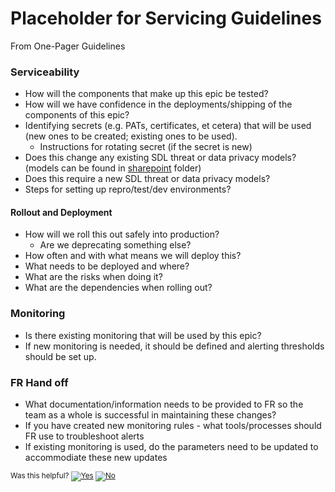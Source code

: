 # Placeholder for Servicing Guidelines

From One-Pager Guidelines 

### Serviceability

- How will the components that make up this epic be tested? 
- How will we have confidence in the deployments/shipping of the components of this epic? 
- Identifying secrets (e.g. PATs, certificates, et cetera) that will be used (new ones to be created; existing ones to be used).
    - Instructions for rotating secret (if the secret is new)
- Does this change any existing SDL threat or data privacy models? (models can be found in [sharepoint](https://microsoft.sharepoint.com/teams/netfx/engineering/Shared%20Documents/Forms/AllItems.aspx?FolderCTID=0x01200053A84D1D9752264EB84A423D43EE2F05&viewid=6e9ff2b3%2D49b8%2D468b%2Db0d3%2Db1652e0bbdd3&id=%2Fteams%2Fnetfx%2Fengineering%2FShared%20Documents%2FSecurity%20Docs) folder)
- Does this require a new SDL threat or data privacy models?
- Steps for setting up repro/test/dev environments?

#### Rollout and Deployment
- How will we roll this out safely into production?
    - Are we deprecating something else?
- How often and with what means we will deploy this?
- What needs to be deployed and where?
- What are the risks when doing it?
- What are the dependencies when rolling out?

### Monitoring 
- Is there existing monitoring that will be used by this epic? 
- If new monitoring is needed, it should be defined and alerting thresholds should be set up. 

### FR Hand off
- What documentation/information needs to be provided to FR so the team as a whole is successful in maintaining these changes? 
- If you have created new monitoring rules - what tools/processes should FR use to troubleshoot alerts
- If existing monitoring is used, do the parameters need to be updated to accommodiate these new updates


<!-- Begin Generated Content: Doc Feedback -->
<sub>Was this helpful? [![Yes](https://helix.dot.net/f/ip/5?p=Documentation%5CProject-Docs%5CServicing%20Guidelines.md)](https://helix.dot.net/f/p/5?p=Documentation%5CProject-Docs%5CServicing%20Guidelines.md) [![No](https://helix.dot.net/f/in)](https://helix.dot.net/f/n/5?p=Documentation%5CProject-Docs%5CServicing%20Guidelines.md)</sub>
<!-- End Generated Content-->

